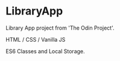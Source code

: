 # LibraryApp

Library App project from 'The Odin Project'.

HTML / CSS / Vanilla JS 

ES6 Classes and Local Storage.
